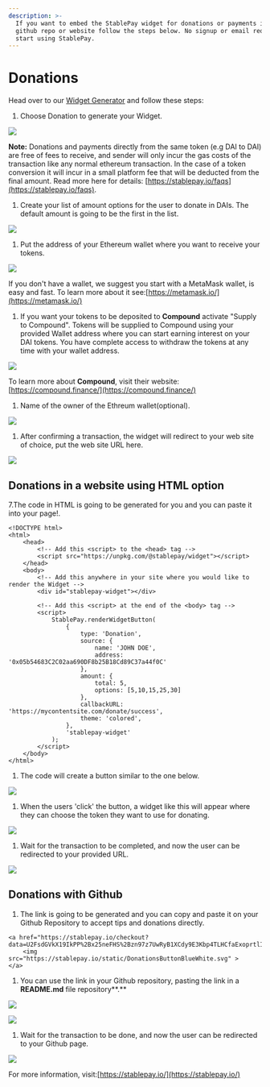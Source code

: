 ```yaml
---
description: >-
  If you want to embed the StablePay widget for donations or payments in your
  github repo or website follow the steps below. No signup or email required to
  start using StablePay.
---
```


# Donations

Head over to our [Widget Generator](https://stablepay.io/widget/generator) and follow these steps:

1. Choose Donation to generate your Widget.

![](../.gitbook/assets/image%20%2835%29.png)

**Note:** Donations and payments directly from the same token \(e.g DAI to DAI\) are free of fees to receive, and sender will only incur the gas costs of the transaction like any normal ethereum transaction. In the case of a token conversion it will incur in a small platform fee that will be deducted from the final amount. Read more here for details: [https://stablepay.io/faqs](https://stablepay.io/faqs).

1. Create your list of amount options for the user to donate in DAIs. The default amount is going to be the first in the list.

![](../.gitbook/assets/image%20%282%29.png)

1. Put the address of your Ethereum wallet where you want to receive your tokens.

![](../.gitbook/assets/image%20%2811%29.png)

If you don't have a wallet, we suggest you start with a MetaMask wallet, is easy and fast. To learn more about it see:[https://metamask.io/](https://metamask.io/)

1. If you want your tokens to be deposited to **Compound** activate "Supply to Compound". Tokens will be supplied to Compound using your provided Wallet address where you can start earning interest on your DAI tokens. You have complete access to withdraw the tokens at any time with your wallet address.

![](../.gitbook/assets/image%20%2812%29.png)

To learn more about **Compound**, visit their website: [https://compound.finance/](https://compound.finance/)

1. Name of the owner of the Ethreum wallet\(optional\). 

![](../.gitbook/assets/image%20%289%29.png)

1. After confirming a transaction, the widget will redirect to your web site of choice, put the web site URL here.

![](../.gitbook/assets/image%20%2828%29.png)

## Donations in a website using HTML option

7.The code in HTML is going to be generated for you and you can paste it into your page!.

```text
<!DOCTYPE html>
<html>
    <head>
        <!-- Add this <script> to the <head> tag -->
        <script src="https://unpkg.com/@stablepay/widget"></script>
    </head>
    <body>
        <!-- Add this anywhere in your site where you would like to render the Widget -->
        <div id="stablepay-widget"></div>

        <!-- Add this <script> at the end of the <body> tag -->
        <script>
            StablePay.renderWidgetButton(
                {
                    type: 'Donation',
                    source: {
                        name: 'JOHN DOE',
                        address: '0x05b54683C2C02aa690DF8b25B18Cd89C37a44f0C'
                    },
                    amount: {
                        total: 5,
                        options: [5,10,15,25,30]
                    },
                    callbackURL: 'https://mycontentsite.com/donate/success',
                    theme: 'colored',
                },
                'stablepay-widget'
            );
        </script>
    </body>
</html>
```

1. The code will create a button similar to the one below.

![](../.gitbook/assets/image%20%2822%29.png)

1. When the users 'click' the button, a widget like this will appear where they can choose the token they want to use for donating.

![](../.gitbook/assets/image%20%2815%29.png)

1. Wait for the transaction to be completed, and now the user can be redirected to your provided URL.

![](../.gitbook/assets/image%20%2813%29.png)

## Donations with Github

1. The link is going to be generated and you can copy and paste it on your Github Repository to accept tips and donations directly.

```text
<a href="https://stablepay.io/checkout?data=U2FsdGVkX19IkPP%2Bx25neFHS%2Bzn97z7UwRyB1XCdy9E3Kbp4TLHCfaExoprtlIZY1u%2BHHwhkJpr9EYCNUgGPWcmh4xl22S6iWrp%2FqFkU3ZiZM4WI3B%2BkLtbAYTwBi3e4EweDpUfK1UTBtJSc57S2i1uil7DoYHbr43H%2FRfQathKzcjYM70zwZpBl77WVo6M0KMXzI5GH8pbizG8XkjwT97KqwLl3yPwHy%2B0FqLu1VGcZkRkCi8%2FfM4bs%2F0hzAy%2FdRMH%2FMpTPpTxCBTszmHc1%2FynziTH5e3eIQqk%2BL9AQqkNB6c2YNcK7e09az5PgH01m5KJA6dLoOhGRrivf2XtUunhMYmioGIAY%2B6O8zRiXAIicw15RL9y8e%2F3ZIoVBtTD0cUWuvvizGcTY3FM9xWFn7PnMqqLkN2MhXd7FFeOm1zaqgiGvwtCay4KkUSV61ilE">
    <img src="https://stablepay.io/static/DonationsButtonBlueWhite.svg" >
</a>
```

1. You can use the link in your Github repository, pasting the link in a **README.md** file repository**.**

![](../.gitbook/assets/image%20%2834%29.png)

![](../.gitbook/assets/image%20%2816%29.png)

1. Wait for the transaction to be done, and now the user can be redirected to your Github page.

![](../.gitbook/assets/image%20%2827%29.png)

For more information, visit:[https://stablepay.io/](https://stablepay.io/)

